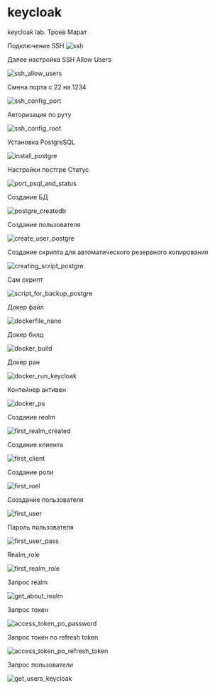 # keycloak
keycloak lab. Троев Марат

Подключение SSH
![ssh](https://github.com/strafegoddd/keycloak/assets/118107526/05eae939-5072-41c7-858a-b09d07015619)

Далее настройка SSH
Allow Users

![ssh_allow_users](https://github.com/strafegoddd/keycloak/assets/118107526/1f1755d1-489e-4f8e-8cfb-b07449c233f4)

Смена порта с 22 на 1234

![ssh_config_port](https://github.com/strafegoddd/keycloak/assets/118107526/5cb9ddae-9558-494e-b90d-d39c33b8d7bf)

Авторизация по руту

![ssh_config_root](https://github.com/strafegoddd/keycloak/assets/118107526/abc0d972-7360-42f0-b7af-7d1dc71ed4e9)

Установка PostgreSQL

![install_postgre](https://github.com/strafegoddd/keycloak/assets/118107526/16d78bbd-5f73-41cb-8ce7-6aa86411ae9e)

Настройки постгре
Статус

![port_psql_and_status](https://github.com/strafegoddd/keycloak/assets/118107526/c7ea5c77-7880-4d88-9f00-2387293c7db7)

Создание БД

![postgre_createdb](https://github.com/strafegoddd/keycloak/assets/118107526/b11eaf2f-c99c-4f9f-852c-b0372001ac06)

Создание пользователя

![create_user_postgre](https://github.com/strafegoddd/keycloak/assets/118107526/8321d8f6-9d33-48ef-8fe1-d9a896bb4466)

Создание скрипта для автоматического резервного копирования

![creating_script_postgre](https://github.com/strafegoddd/keycloak/assets/118107526/b2cc32f8-092e-4abd-a393-d4b9977756b2)

Сам скрипт

![script_for_backup_postgre](https://github.com/strafegoddd/keycloak/assets/118107526/775ceba5-4bb4-42c5-b5ec-ef9c7b7e0ae4)

Докер файл

![dockerfile_nano](https://github.com/strafegoddd/keycloak/assets/118107526/c3ee5585-abf2-4abe-8f3c-cd300ccd45ec)

Докер билд

![docker_build](https://github.com/strafegoddd/keycloak/assets/118107526/a3fdbc3c-f20f-46fd-8d2d-6f56114bc929)

Докер ран

![docker_run_keycloak](https://github.com/strafegoddd/keycloak/assets/118107526/1408c83f-9a94-4ba1-904c-715156949581)

Контейнер активен

![docker_ps](https://github.com/strafegoddd/keycloak/assets/118107526/a4d6c3ae-adaa-433e-aa9d-125391e1cf14)

Создание realm

![first_realm_created](https://github.com/strafegoddd/keycloak/assets/118107526/0ad23568-e0b1-44d5-b77d-9cee2c1efb29)

Создание клиента

![first_client](https://github.com/strafegoddd/keycloak/assets/118107526/de96c93b-aa2f-4838-b557-28c8c7e4063c)

Создание роли

![first_roel](https://github.com/strafegoddd/keycloak/assets/118107526/f8fae08d-042c-4be1-9245-e7985256c7d3)

Созздание пользователя

![first_user](https://github.com/strafegoddd/keycloak/assets/118107526/dbdac798-c733-4e44-abe1-702f198add5d)

Пароль пользователя

![first_user_pass](https://github.com/strafegoddd/keycloak/assets/118107526/ad75d305-8982-4a7d-b91a-925045ea6897)

Realm_role

![first_realm_role](https://github.com/strafegoddd/keycloak/assets/118107526/8b9670f8-d1c6-4831-94b7-6a930c765c46)

Запрос realm

![get_about_realm](https://github.com/strafegoddd/keycloak/assets/118107526/48e5508d-3d06-4794-86fc-0c793b9569aa)

Запрос токен

![access_token_po_password](https://github.com/strafegoddd/keycloak/assets/118107526/d0e0d638-50ac-4207-9ac8-db4d03bceeca)

Запрос токен по refresh token

![access_token_po_refresh_token](https://github.com/strafegoddd/keycloak/assets/118107526/fac70ac7-9f40-4cb1-91fa-e63a3059784a)

Запрос пользователи

![get_users_keycloak](https://github.com/strafegoddd/keycloak/assets/118107526/530bd69a-6040-4bb1-84f9-5d8fa1164828)

